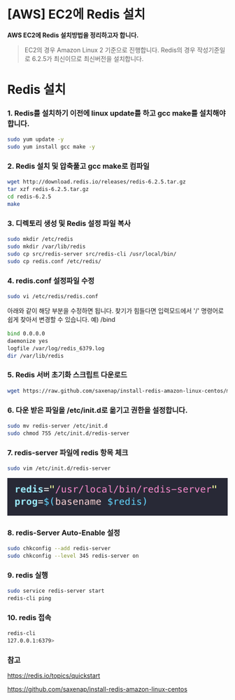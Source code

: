 # [AWS] EC2에 Redis 설치

**AWS EC2에 Redis 설치방법을 정리하고자 합니다.**

> EC2의 경우 Amazon Linux 2 기준으로 진행합니다.
Redis의 경우 작성기준일로 6.2.5가 최신이므로 최신버전을 설치합니다.


# Redis 설치

### 1. Redis를 설치하기 이전에 linux update를 하고 gcc make를 설치해야합니다.

```bash
sudo yum update -y
sudo yum install gcc make -y
```
### 2. Redis 설치 및 압축풀고 gcc make로 컴파일

```bash
wget http://download.redis.io/releases/redis-6.2.5.tar.gz
tar xzf redis-6.2.5.tar.gz
cd redis-6.2.5
make
```
### 3. 디렉토리 생성 및 Redis 설정 파일 복사
```bash
sudo mkdir /etc/redis
sudo mkdir /var/lib/redis
sudo cp src/redis-server src/redis-cli /usr/local/bin/
sudo cp redis.conf /etc/redis/
```
### 4. redis.conf 설정파일 수정
```bash
sudo vi /etc/redis/redis.conf
```

아래와 같이 해당 부분을 수정하면 됩니다.
찾기가 힘들다면 입력모드에서 '/' 명령어로 쉽게 찾아서 변경할 수 있습니다.
예) /bind
```bash
bind 0.0.0.0
daemonize yes
logfile /var/log/redis_6379.log
dir /var/lib/redis 
```

### 5. Redis 서버 초기화 스크립트 다운로드
```bash
wget https://raw.github.com/saxenap/install-redis-amazon-linux-centos/master/redis-server
```

### 6. 다운 받은 파일을 /etc/init.d로 옮기고 권한을 설정합니다.
```bash
sudo mv redis-server /etc/init.d
sudo chmod 755 /etc/init.d/redis-server
```

### 7. redis-server 파일에 redis 항목 체크
```bash
sudo vim /etc/init.d/redis-server
```
![](images/2.png)

### 8. redis-Server Auto-Enable 설정
```bash
sudo chkconfig --add redis-server
sudo chkconfig --level 345 redis-server on
```

### 9. redis 실행
```bash
sudo service redis-server start
redis-cli ping
```

### 10. redis 접속
```bash
redis-cli
127.0.0.1:6379>
```


### 참고
https://redis.io/topics/quickstart

https://github.com/saxenap/install-redis-amazon-linux-centos